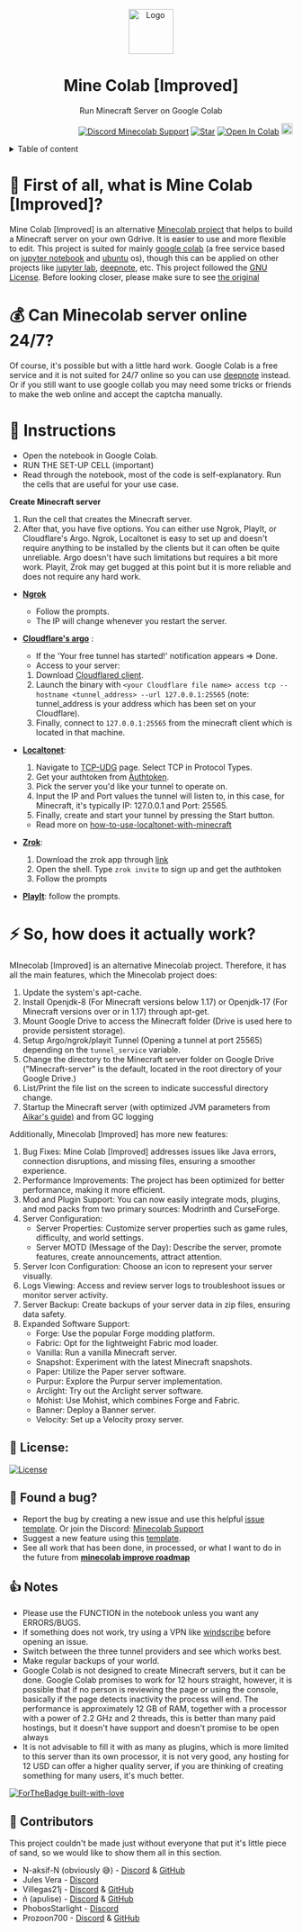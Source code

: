 <p align="center"><a href="https://github.com/N-aksif-N/MineColab"><img src="https://raw.githubusercontent.com/N-aksif-N/MineColab/master/MineColab_Improved.png" alt="Logo" height="80"/></a></p>
<h1 align="center">Mine Colab [Improved]</h1>
<p align="center">Run Minecraft Server on Google Colab</p>
<p align="right">
  <a target="_blank" href="https://discord.gg/F9nPJTn7Nu"><img src="https://discordapp.com/api/guilds/1214801871827501097/widget.png?style=shield" alt="Discord Minecolab Support"></a>
  <a target="_blank" href="https://github.com/N-aksif-N/Minecolab"><img src="https://img.shields.io/github/stars/N-aksif-N/Minecolab.svg?style=social&label=Star" alt="Star"></a>
  <a href="https://colab.research.google.com/github/N-aksif-N/MineColab_Improved/blob/free-config/MineColabImproved.ipynb" target="_parent"><img src="https://colab.research.google.com/assets/colab-badge.svg" alt="Open In Colab"></a>
  <a href="https://github.com/N-aksif-N/MineColab_Improved/releases/download/0.1.6/MinecolabImproved.ipynb" target="_parent"><img src="https://cdn-icons-png.flaticon.com/128/10741/10741247.png" alt="Download" width="20" height="20"></a> 
</p>

<details>
  <summary>Table of content</summary>
  
  - [ :hear_no_evil: What is Minecolab_Improved?](https://github.com/N-aksif-N/MineColab_Improved/tree/master/?tab=readme-ov-file#hear_no_evil--first-of-all-what-is-mine-colab-improved)
  - [ :moneybag: Can Minecolab server online 24/7?](https://github.com/N-aksif-N/MineColab_Improved/tree/master/?tab=readme-ov-file#moneybag--can-minecolab-server-online-247)
  - [ :page_with_curl: Instructions](https://github.com/N-aksif-N/MineColab_Improved/tree/master/?tab=readme-ov-file#page_with_curl-instructions)
  - [ :zap: How does Minecolab actually work?](https://github.com/N-aksif-N/MineColab_Improved/tree/master/?tab=readme-ov-file#zap--so-how-does-it-actually-work)
  - [ 🔮 License](https://github.com/N-aksif-N/MineColab_Improved/tree/master/?tab=readme-ov-file#-license)
  - [ 🐛 Found a bug?](https://github.com/N-aksif-N/MineColab_Improved/tree/master/?tab=readme-ov-file#-found-a-bug)
  - [ 👍 Notes](https://github.com/N-aksif-N/MineColab_Improved/tree/master/?tab=readme-ov-file#-notes)
</details>
                                                                                 
# :hear_no_evil:  First of all, what is Mine Colab [Improved]?

Mine Colab [Improved] is an alternative [Minecolab project](https://github.com/thecoder-001/MineColab) that helps to build a Minecraft server on your own Gdrive. It is easier to use and more flexible to edit. This project is suited for mainly [google colab](https://colab.research.google.com) (a free service based on [jupyter notebook](https://jupyter.org/) and [ubuntu](https://ubuntu.com) os), though this can be applied on other projects like [jupyter lab](https://jupyter.org/try-jupyter/lab/), [deepnote](https://deepnote.com/), etc. This project followed the [GNU License](https://github.com/N-aksif-N/Minecolab/blob/master/LICENSE). Before looking closer, please make sure to see [the original](https://github.com/thecoder-001/MineColab)

# :moneybag:  Can Minecolab server online 24/7?

Of course, it's possible but with a little hard work. Google Colab is a free service and it is not suited for 24/7 online so you can use [deepnote](https://deepnote.com/) instead. Or if you still want to use google collab you may need some tricks or friends to make the web online and accept the captcha manually.

# :page_with_curl: Instructions
- Open the notebook in Google Colab.
- RUN THE SET-UP CELL (important)
- Read through the notebook, most of the code is self-explanatory. Run the cells that are useful for your use case.

**Create Minecraft server**
1. Run the cell that creates the Minecraft server.
2. After that, you have five options. You can either use Ngrok, PlayIt, or Cloudflare's Argo. Ngrok, Localtonet is easy to set up and doesn't require anything to be installed by the clients but it can often be quite unreliable. Argo doesn't have such limitations but requires a bit more work. Playit, Zrok may get bugged at this point but it is more reliable and does not require any hard work.
   
- **[Ngrok](https://ngrok.com)**
  + Follow the prompts.
  + The IP will change whenever you restart the server.
- **[Cloudflare's argo](https://www.cloudflare.com/)** :
    - If the 'Your free tunnel has started!' notification appears => Done.
    - Access to your server:
    1. Download [Cloudflared client](https://github.com/cloudflare/cloudflared/releases/).
    2. Launch the binary with `<your Cloudflare file name> access tcp --hostname <tunnel_address> --url 127.0.0.1:25565` (note: tunnel_address is your address which has been set on your Cloudflare).
    4. Finally, connect to `127.0.0.1:25565` from the minecraft client which is located in that machine.

- **[Localtonet](https://localtonet.com/)**:
  
  1. Navigate to [TCP-UDG](https://localtonet.com/tunnel/tcpudp) page. Select TCP in Protocol Types.
  2. Get your authtoken from [Authtoken](https://localtonet.com/usertoken).
  3. Pick the server you'd like your tunnel to operate on.
  4. Input the IP and Port values the tunnel will listen to, in this case, for Minecraft, it's typically IP: 127.0.0.1 and Port: 25565.
  5. Finally, create and start your tunnel by pressing the Start button.

  - Read more on [how-to-use-localtonet-with-minecraft](https://localtonet.com/documents/using-localtonet-with-minecraft)
  
- **[Zrok](https://zrok.io/)**: 
  1. Download the zrok app through [link](https://docs.zrok.io/docs/getting-started/)
  2. Open the shell. Type `zrok invite` to sign up and get the authtoken
  3. Follow the prompts

- **[PlayIt](https://playit.gg/)**: follow the prompts.

# :zap:  So, how does it actually work?
MInecolab [Improved] is an alternative Minecolab project. Therefore, it has all the main features, which the Minecolab project does: 
 
 1. Update the system's apt-cache.
 2. Install Openjdk-8 (For Minecraft versions below 1.17) or Openjdk-17 (For Minecraft versions over or in 1.17) through apt-get.
 3. Mount Google Drive to access the Minecraft folder (Drive is used here to provide persistent storage).
 4. Setup Argo/ngrok/playit Tunnel (Opening a tunnel at port 25565) depending on the `tunnel_service` variable.
 5. Change the directory to the Minecraft server folder on Google Drive ("Minecraft-server" is the default, located in the root directory of your Google Drive.)
 6. List/Print the file list on the screen to indicate successful directory change.
 7. Startup the Minecraft server (with optimized JVM parameters from [Aikar's guide)](https://aikar.co/2018/07/02/tuning-the-jvm-g1gc-garbage-collector-flags-for-minecraft/) and from GC logging

Additionally, Minecolab [Improved] has more new features:

1. Bug Fixes: Mine Colab [Improved] addresses issues like Java errors, connection disruptions, and missing files, ensuring a smoother experience.
2. Performance Improvements: The project has been optimized for better performance, making it more efficient.
3. Mod and Plugin Support: You can now easily integrate mods, plugins, and mod packs from two primary sources: Modrinth and CurseForge.
4. Server Configuration:
    - Server Properties: Customize server properties such as game rules, difficulty, and world settings.
    - Server MOTD (Message of the Day): Describe the server, promote features, create announcements, attract attention.
5. Server Icon Configuration: Choose an icon to represent your server visually.
6. Logs Viewing: Access and review server logs to troubleshoot issues or monitor server activity.
7. Server Backup: Create backups of your server data in zip files, ensuring data safety.
8. Expanded Software Support:
    - Forge: Use the popular Forge modding platform.
    - Fabric: Opt for the lightweight Fabric mod loader.
    - Vanilla: Run a vanilla Minecraft server.
    - Snapshot: Experiment with the latest Minecraft snapshots.
    - Paper: Utilize the Paper server software.
    - Purpur: Explore the Purpur server implementation.
    - Arclight: Try out the Arclight server software.
    - Mohist: Use Mohist, which combines Forge and Fabric.
    - Banner: Deploy a Banner server.
    - Velocity: Set up a Velocity proxy server.
        
## 🔮 **License:**   
[![License](https://camo.githubusercontent.com/966484ce4d3faab2d9803e7354431ff8e4fce6a424e97689f05b2f50f4ee424b/68747470733a2f2f696d672e736869656c64732e696f2f6769746875622f6c6963656e73652f497a7a656c416c697a2f4172636c696768743f7374796c653d666c61742d737175617265)](https://github.com/N-aksif-N)

## 🐛 Found a bug?

- Report the bug by creating a new issue and use this helpful [issue template](https://github.com/N-aksif-N/MineColab/blob/main/.github/ISSUE_TEMPLATE/bug_report.md).
Or join the Discord: [Minecolab Support](https://discord.gg/uCHcV3SAbs)
- Suggest a new feature using this [template](https://github.com/N-aksif-N/MineColab/blob/main/.github/ISSUE_TEMPLATE/feature_request.md).
- See all work that has been done, in processed, or what I want to do in the future from **[minecolab improve roadmap](https://github.com/users/N-aksif-N/projects/1)**

## 👍 Notes
- Please use the FUNCTION in the notebook unless you want any ERRORS/BUGS.
- If something does not work, try using a VPN like [windscribe](https://windscribe.com) before opening an issue.
- Switch between the three tunnel providers and see which works best.
- Make regular backups of your world.
- Google Colab is not designed to create Minecraft servers, but it can be done. Google Colab promises to work for 12 hours straight, however, it is possible that if no person is reviewing the page or using the console, basically if the page detects inactivity the process will end. The performance is approximately 12 GB of RAM, together with a processor with a power of 2.2 GHz and 2 threads, this is better than many paid hostings, but it doesn't have support and doesn't promise to be open always
- It is not advisable to fill it with as many as plugins, which is more limited to this server than its own processor, it is not very good, any hosting for 12 USD can offer a higher quality server, if you are thinking of creating something for many users, it's much better.

[![ForTheBadge built-with-love](http://ForTheBadge.com/images/badges/built-with-love.svg)](https://github.com/N-aksif-N)

## 👥 Contributors
This project couldn't be made just without everyone that put it's little piece of sand, so we would like to show them all in this section.
- N-aksif-N (obviously 😅) - [Discord](https://discordapp.com/users/1157345252718424144) & [GitHub](https://github.com/N-aksif-N)
- Jules Vera - [Discord](https://discordapp.com/users/1077357092689678346)
- Villegas21j - [Discord](https://discordapp.com/users/997463882232774817) & [GitHub](https://github.com/Villegas21j)
- ñ (apulise) - [Discord](https://discordapp.com/users/613833842918162511) & [GitHub](https://github.com/apulise)
- PhobosStarlight - [Discord](https://discordapp.com/users/754122084266934343)
- Prozoon700 - [Discord](https://discordapp.com/users/762281328733192223) & [GitHub](https://github.com/prozoon700)
